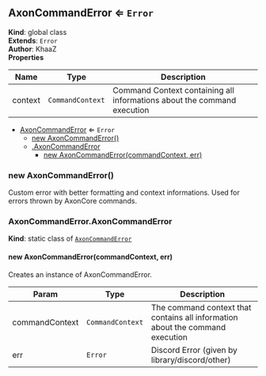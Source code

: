 <a name="AxonCommandError"></a>

## AxonCommandError ⇐ <code>Error</code>
**Kind**: global class  
**Extends**: <code>Error</code>  
**Author**: KhaaZ  
**Properties**

| Name | Type | Description |
| --- | --- | --- |
| context | <code>CommandContext</code> | Command Context containing all informations about the command execution |


* [AxonCommandError](#AxonCommandError) ⇐ <code>Error</code>
    * [new AxonCommandError()](#new_AxonCommandError_new)
    * [.AxonCommandError](#AxonCommandError.AxonCommandError)
        * [new AxonCommandError(commandContext, err)](#new_AxonCommandError.AxonCommandError_new)

<a name="new_AxonCommandError_new"></a>

### new AxonCommandError()
Custom error with better formatting and context informations.
Used for errors thrown by AxonCore commands.

<a name="AxonCommandError.AxonCommandError"></a>

### AxonCommandError.AxonCommandError
**Kind**: static class of [<code>AxonCommandError</code>](#AxonCommandError)  
<a name="new_AxonCommandError.AxonCommandError_new"></a>

#### new AxonCommandError(commandContext, err)
Creates an instance of AxonCommandError.


| Param | Type | Description |
| --- | --- | --- |
| commandContext | <code>CommandContext</code> | The command context that contains all information about the command execution |
| err | <code>Error</code> | Discord Error (given by library/discord/other) |

